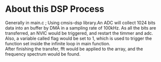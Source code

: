 # About this DSP Process
Generally in main.c ; Using cmsis-dsp library.An ADC will collect 1024 bits data into an buffer by DMA in a sampling rate of 100kHz. As all the bits are transferred, an NVIC would be triggered, and restart the timmer and adc. Also, a variable called flag would be set to 1, which is used to trigger the function set inside the infinite loop in main function.  
After finishing the transfer, fft would be applied to the array, and the frequency spectrum would be found.
